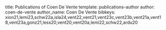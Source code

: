 title: Publications of Coen De Vente
template: publications-author
author: coen-de-vente
author_name: Coen De Vente
bibkeys: xion21,lemi23,schw22a,isla24,vent22,vent21,vent23c,vent23b,vent21a,vent18,vent23a,gonz21,less20,vent20,vent20a,lemi22,schw22,ardu20